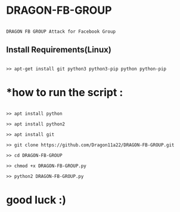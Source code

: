 # DRAGON-FB-GROUP

```

DRAGON FB GROUP Attack for Facebook Group

```

## Install Requirements(Linux)

```

>> apt-get install git python3 python3-pip python python-pip

```

# *how to run the script :  

```

>> apt install python

>> apt install python2

>> apt install git

>> git clone https://github.com/Dragon11a22/DRAGON-FB-GROUP.git

>> cd DRAGON-FB-GROUP

>> chmod +x DRAGON-FB-GROUP.py

>> python2 DRAGON-FB-GROUP.py

```

# good luck  :)
